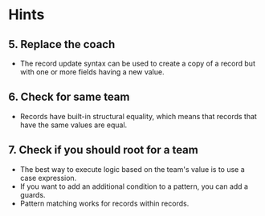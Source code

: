 # Hints

## 5. Replace the coach

- The record update syntax can be used to create a copy of a record but with one or more fields having a new value.

## 6. Check for same team

- Records have built-in structural equality, which means that records that have the same values are equal.

## 7. Check if you should root for a team

- The best way to execute logic based on the team's value is to use a case expression.
- If you want to add an additional condition to a pattern, you can add a guards.
- Pattern matching works for records within records.
